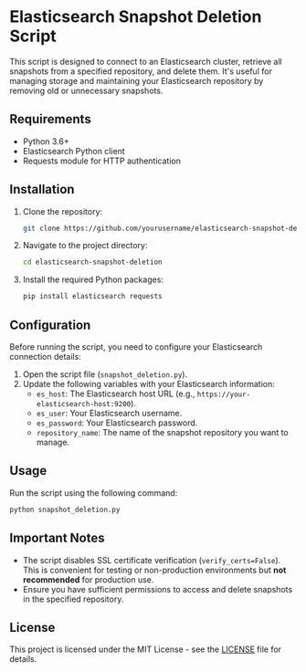# Elasticsearch Snapshot Deletion Script

This script is designed to connect to an Elasticsearch cluster, retrieve all snapshots from a specified repository, and delete them. It's useful for managing storage and maintaining your Elasticsearch repository by removing old or unnecessary snapshots.

## Requirements

- Python 3.6+
- Elasticsearch Python client
- Requests module for HTTP authentication

## Installation

1. Clone the repository:

   ```bash
   git clone https://github.com/yourusername/elasticsearch-snapshot-deletion.git
   ```

2. Navigate to the project directory:

   ```bash
   cd elasticsearch-snapshot-deletion
   ```

3. Install the required Python packages:

   ```bash
   pip install elasticsearch requests
   ```

## Configuration

Before running the script, you need to configure your Elasticsearch connection details:

1. Open the script file (`snapshot_deletion.py`).
2. Update the following variables with your Elasticsearch information:
   - `es_host`: The Elasticsearch host URL (e.g., `https://your-elasticsearch-host:9200`).
   - `es_user`: Your Elasticsearch username.
   - `es_password`: Your Elasticsearch password.
   - `repository_name`: The name of the snapshot repository you want to manage.

## Usage

Run the script using the following command:

```bash
python snapshot_deletion.py
```

## Important Notes

- The script disables SSL certificate verification (`verify_certs=False`). This is convenient for testing or non-production environments but **not recommended** for production use.
- Ensure you have sufficient permissions to access and delete snapshots in the specified repository.

## License

This project is licensed under the MIT License - see the [LICENSE](LICENSE) file for details.
